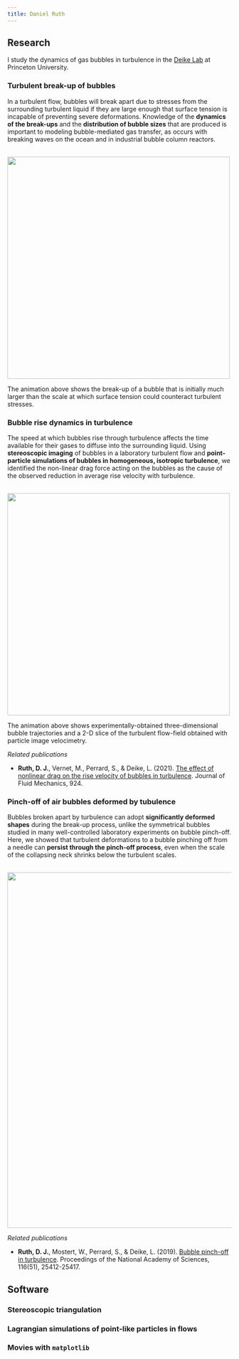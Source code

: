 ```yaml
---
title: Daniel Ruth
---
```


## Research

I study the dynamics of gas bubbles in turbulence in the [Deike Lab](https://ldeike.princeton.edu/) at Princeton University.

### Turbulent break-up of bubbles

In a turbulent flow, bubbles will break apart due to stresses from the surrounding turbulent liquid if they are large enough that surface tension is incapable of preventing severe deformations. Knowledge of the **dynamics of the break-ups** and the **distribution of bubble sizes** that are produced is important to modeling bubble-mediated gas transfer, as occurs with breaking waves on the ocean and in industrial bubble column reactors.

<br>
<img src="images/bubblerelease-turbulent-filldur1.gif" width="500">
<br>

The animation above shows the break-up of a bubble that is initially much larger than the scale at which surface tension could counteract turbulent stresses.


### Bubble rise dynamics in turbulence

The speed at which bubbles rise through turbulence affects the time available for their gases to diffuse into the surrounding liquid. Using **stereoscopic imaging** of bubbles in a laboratory turbulent flow and **point-particle simulations of bubbles in homogeneous, isotropic turbulence**, we identified the non-linear drag force acting on the bubbles as the cause of the observed reduction in average rise velocity with turbulence. 

<br>
<img src="images/piv-and-bubbles3d-correctVelFiel.gif" width="500">
<br>

The animation above shows experimentally-obtained three-dimensional bubble trajectories and a 2-D slice of the turbulent flow-field obtained with particle image velocimetry.

*Related publications*
- **Ruth, D. J.**, Vernet, M., Perrard, S., & Deike, L. (2021). [The effect of nonlinear drag on the rise velocity of bubbles in turbulence](https://www.cambridge.org/core/journals/journal-of-fluid-mechanics/article/effect-of-nonlinear-drag-on-the-rise-velocity-of-bubbles-in-turbulence/38BB9CF85C4A18A99220C901EA47B35D). Journal of Fluid Mechanics, 924.


### Pinch-off of air bubbles deformed by tubulence

Bubbles broken apart by turbulence can adopt **significantly deformed shapes** during the break-up process, unlike the symmetrical bubbles studied in many well-controlled laboratory experiments on bubble pinch-off. Here, we showed that turbulent deformations to a bubble pinching off from a needle can **persist through the pinch-off process**, even when the scale of the collapsing neck shrinks below the turbulent scales.

<br>
<img src="images/needlePinchoff-pumps8V-viewA-v20.gif" width="800">
<br>

*Related publications*
- **Ruth, D. J.**, Mostert, W., Perrard, S., & Deike, L. (2019). [Bubble pinch-off in turbulence](https://www.pnas.org/content/116/51/25412.short). Proceedings of the National Academy of Sciences, 116(51), 25412-25417.


## Software

### Stereoscopic triangulation

### Lagrangian simulations of point-like particles in flows

### Movies with `matplotlib`
